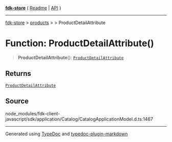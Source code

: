 [**fdk-store**](../../../README.md) ( [Readme](../../../README.md) \| [API](../../../API.md) )

---

[fdk-store](../../../API.md) > [products](../../README.md) > [<internal>](../README.md) > ProductDetailAttribute

# Function: ProductDetailAttribute()

> **ProductDetailAttribute**(): [`ProductDetailAttribute`](../type-aliases/type-alias.ProductDetailAttribute.md)

## Returns

[`ProductDetailAttribute`](../type-aliases/type-alias.ProductDetailAttribute.md)

## Source

node_modules/fdk-client-javascript/sdk/application/Catalog/CatalogApplicationModel.d.ts:1467

---

Generated using [TypeDoc](https://typedoc.org/) and [typedoc-plugin-markdown](https://www.npmjs.com/package/typedoc-plugin-markdown)
